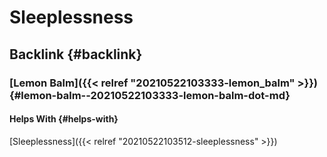 # Sleeplessness


## Backlink {#backlink}


### [Lemon Balm]({{< relref "20210522103333-lemon_balm" >}}) {#lemon-balm--20210522103333-lemon-balm-dot-md}


#### Helps With {#helps-with}

[Sleeplessness]({{< relref "20210522103512-sleeplessness" >}})
